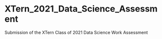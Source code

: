 # XTern_2021_Data_Science_Assessment
Submission of the XTern Class of 2021 Data Science Work Assessment
